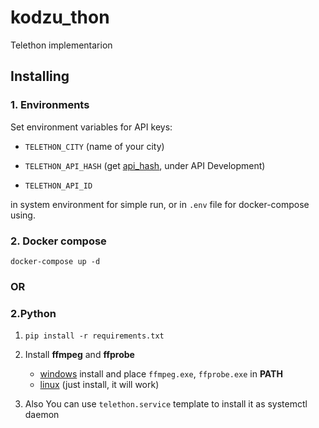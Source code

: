 # kodzu_thon

Telethon implementarion

## Installing

### 1. Environments

Set environment variables for API keys:

* `TELETHON_CITY` (name of your city)

* `TELETHON_API_HASH` (get [api_hash](https://my.telegram.org/auth?to=apps), under API Development)

* `TELETHON_API_ID`

in system environment for simple run, or in `.env` file for docker-compose using.

### 2. Docker compose
```
docker-compose up -d
```
### OR
### 2.Python

1. `pip install -r requirements.txt`

2. Install **ffmpeg** and **ffprobe**

    * [windows](https://ffmpeg.zeranoe.com/builds/) install and place `ffmpeg.exe`, `ffprobe.exe` in **PATH**
    * [linux](https://www.tecmint.com/install-ffmpeg-in-linux/) (just install, it will work)

3. Also You can use `telethon.service` template to install it as systemctl daemon